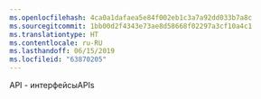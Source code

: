 ```yaml
---
ms.openlocfilehash: 4ca0a1dafaea5e84f002eb1c3a7a92dd033b7a8c
ms.sourcegitcommit: 1bb00d2f4343e73ae8d58668f02297a3cf10a4c1
ms.translationtype: HT
ms.contentlocale: ru-RU
ms.lasthandoff: 06/15/2019
ms.locfileid: "63870205"
---
```

<span data-ttu-id="adbd9-101">API - интерфейсы</span><span class="sxs-lookup"><span data-stu-id="adbd9-101">APIs</span></span>